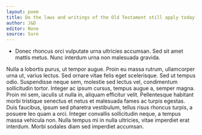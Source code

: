 ```yaml
---
layout: poem
title: Do the laws and writings of the Old Testament still apply today?
author: J&D
editor: None
source: Sure
---
```


-  Donec rhoncus orci vulputate urna ultricies accumsan. Sed sit amet mattis metus. Nunc interdum urna non malesuada gravida.

Nulla a lobortis purus, ut tempor augue. Proin eu massa rutrum, ullamcorper urna ut, varius lectus. Sed ornare vitae felis eget scelerisque. Sed ut tempus odio. Suspendisse neque sem, molestie sed lectus vel, condimentum sollicitudin tortor. Integer ac ipsum cursus, tempus augue a, semper magna. Proin mi sem, iaculis ut nulla in, aliquam efficitur velit. Pellentesque habitant morbi tristique senectus et netus et malesuada fames ac turpis egestas. Duis faucibus, ipsum sed pharetra vestibulum, tellus risus rhoncus turpis, a posuere leo quam a orci. Integer convallis sollicitudin neque, a tempus massa vehicula non. Nulla tempus mi in nulla ultricies, vitae imperdiet erat interdum. Morbi sodales diam sed imperdiet accumsan. 